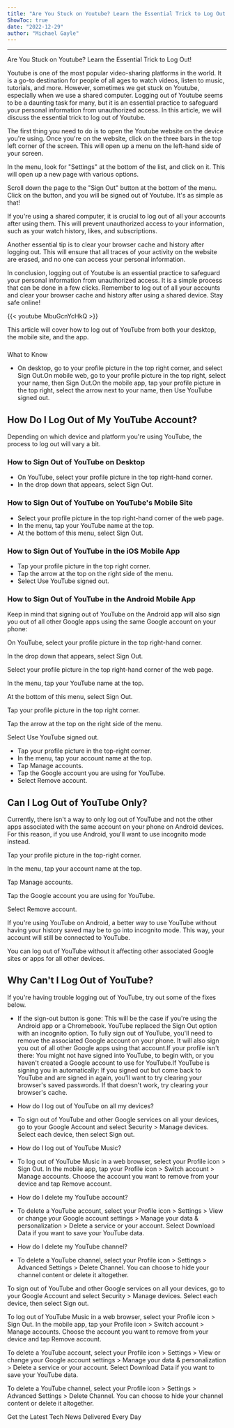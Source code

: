 ```yaml
---
title: "Are You Stuck on Youtube? Learn the Essential Trick to Log Out!"
ShowToc: true 
date: "2022-12-29"
author: "Michael Gayle"
---
```

*****
Are You Stuck on Youtube? Learn the Essential Trick to Log Out!

Youtube is one of the most popular video-sharing platforms in the world. It is a go-to destination for people of all ages to watch videos, listen to music, tutorials, and more. However, sometimes we get stuck on Youtube, especially when we use a shared computer. Logging out of Youtube seems to be a daunting task for many, but it is an essential practice to safeguard your personal information from unauthorized access. In this article, we will discuss the essential trick to log out of Youtube.

The first thing you need to do is to open the Youtube website on the device you're using. Once you're on the website, click on the three bars in the top left corner of the screen. This will open up a menu on the left-hand side of your screen.

In the menu, look for "Settings" at the bottom of the list, and click on it. This will open up a new page with various options.

Scroll down the page to the "Sign Out" button at the bottom of the menu. Click on the button, and you will be signed out of Youtube. It's as simple as that!

If you're using a shared computer, it is crucial to log out of all your accounts after using them. This will prevent unauthorized access to your information, such as your watch history, likes, and subscriptions.

Another essential tip is to clear your browser cache and history after logging out. This will ensure that all traces of your activity on the website are erased, and no one can access your personal information.

In conclusion, logging out of Youtube is an essential practice to safeguard your personal information from unauthorized access. It is a simple process that can be done in a few clicks. Remember to log out of all your accounts and clear your browser cache and history after using a shared device. Stay safe online!

{{< youtube MbuGcnYcHkQ >}} 




This article will cover how to log out of YouTube from both your desktop, the mobile site, and the app.

 
### 
What to Know
 
- On desktop, go to your profile picture in the top right corner, and select Sign Out.On mobile web, go to your profile picture in the top right, select your name, then Sign Out.On the mobile app, tap your profile picture in the top right, select the arrow next to your name, then Use YouTube signed out.

 
##   How Do I Log Out of My YouTube Account?  
 

Depending on which device and platform you're using YouTube, the process to log out will vary a bit.

 
###   How to Sign Out of YouTube on Desktop  
 
- On YouTube, select your profile picture in the top right-hand corner.
 - In the drop down that appears, select Sign Out.

 
###   How to Sign Out of YouTube on YouTube's Mobile Site  
 
- Select your profile picture in the top right-hand corner of the web page.
 - In the menu, tap your YouTube name at the top.
 - At the bottom of this menu, select Sign Out.

 
###   How to Sign Out of YouTube in the iOS Mobile App  
 
- Tap your profile picture in the top right corner.
 - Tap the arrow at the top on the right side of the menu.
 - Select Use YouTube signed out.

 
###   How to Sign Out of YouTube in the Android Mobile App  
 

Keep in mind that signing out of YouTube on the Android app will also sign you out of all other Google apps using the same Google account on your phone:

 

On YouTube, select your profile picture in the top right-hand corner.

 

In the drop down that appears, select Sign Out.

 

Select your profile picture in the top right-hand corner of the web page.

 

In the menu, tap your YouTube name at the top.

 

At the bottom of this menu, select Sign Out.

 

Tap your profile picture in the top right corner.

 

Tap the arrow at the top on the right side of the menu.

 

Select Use YouTube signed out.

 
- Tap your profile picture in the top-right corner.
 - In the menu, tap your account name at the top.
 - Tap Manage accounts.
 - Tap the Google account you are using for YouTube.
 - Select Remove account.

 
##   Can I Log Out of YouTube Only?  
 

Currently, there isn't a way to only log out of YouTube and not the other apps associated with the same account on your phone on Android devices. For this reason, if you use Android, you'll want to use incognito mode instead.

 

Tap your profile picture in the top-right corner.

 

In the menu, tap your account name at the top.

 

Tap Manage accounts.

 

Tap the Google account you are using for YouTube.

 

Select Remove account.

 
If you're using YouTube on Android, a better way to use YouTube without having your history saved may be to go into incognito mode. This way, your account will still be connected to YouTube.
 

You can log out of YouTube without it affecting other associated Google sites or apps for all other devices.

 
##   Why Can't I Log Out of YouTube?  
 

If you're having trouble logging out of YouTube, try out some of the fixes below.

 
- If the sign-out button is gone: This will be the case if you're using the Android app or a Chromebook. YouTube replaced the Sign Out option with an incognito option. To fully sign out of YouTube, you'll need to remove the associated Google account on your phone. It will also sign you out of all other Google apps using that account.If your profile isn't there: You might not have signed into YouTube, to begin with, or you haven't created a Google account to use for YouTube.If YouTube is signing you in automatically: If you signed out but come back to YouTube and are signed in again, you'll want to try clearing your browser's saved passwords. If that doesn't work, try clearing your browser's cache.

 
- How do I log out of YouTube on all my devices?
 - To sign out of YouTube and other Google services on all your devices, go to your Google Account and select Security > Manage devices. Select each device, then select Sign out.
 - How do I log out of YouTube Music?
 - To log out of YouTube Music in a web browser, select your Profile icon > Sign Out. In the mobile app, tap your Profile icon > Switch account > Manage accounts. Choose the account you want to remove from your device and tap Remove account.
 - How do I delete my YouTube account?
 - To delete a YouTube account, select your Profile icon > Settings > View or change your Google account settings > Manage your data & personalization > Delete a service or your account. Select Download Data if you want to save your YouTube data.
 - How do I delete my YouTube channel?
 - To delete a YouTube channel, select your Profile icon > Settings > Advanced Settings > Delete Channel. You can choose to hide your channel content or delete it altogether.

 
To sign out of YouTube and other Google services on all your devices, go to your Google Account and select Security > Manage devices. Select each device, then select Sign out.
 
To log out of YouTube Music in a web browser, select your Profile icon > Sign Out. In the mobile app, tap your Profile icon > Switch account > Manage accounts. Choose the account you want to remove from your device and tap Remove account.
 
To delete a YouTube account, select your Profile icon > Settings > View or change your Google account settings > Manage your data & personalization > Delete a service or your account. Select Download Data if you want to save your YouTube data.
 
To delete a YouTube channel, select your Profile icon > Settings > Advanced Settings > Delete Channel. You can choose to hide your channel content or delete it altogether.
 

Get the Latest Tech News Delivered Every Day





